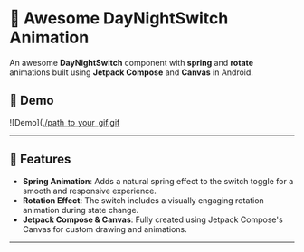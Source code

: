 # 🎨 Awesome DayNightSwitch Animation

An awesome **DayNightSwitch** component with **spring** and **rotate** animations built using **Jetpack Compose** and **Canvas** in Android.

## 🎥 Demo

![Demo]([./path_to_your_gif.gif](https://github.com/masoud1993/ComposeDayNightSwitch/blob/master/demo/DayNightSwitch.gif)

---

## 🚀 Features

- **Spring Animation**: Adds a natural spring effect to the switch toggle for a smooth and responsive experience.
- **Rotation Effect**: The switch includes a visually engaging rotation animation during state change.
- **Jetpack Compose & Canvas**: Fully created using Jetpack Compose's Canvas for custom drawing and animations.
---
